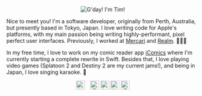 <p align="center">
<img src="https://raw.githubusercontent.com/TimOliver/TimOliver/master/header.png" alt="G'day! I'm Tim!" />
</p>

Nice to meet you! I'm a software developer, originally from Perth, Australia, but presently based in Tokyo, Japan. I love writing code for Apple's platforms, with my main passion being writing highly-performant, pixel perfect user interfaces. Previously, I worked at [Mercari](https://mercari.jp) and [Realm](https://realm.io). 👨🏼‍💻

In my free time, I love to work on my comic reader app [iComics](http://icomics.co) where I'm currently starting a complete rewrite in Swift. Besides that, I love playing video games (Splatoon 2 and Destiny 2 are my current jams!), and being in Japan, I love singing karaoke. 🎉

<p align="center">
<a href="https://www.linkedin.com/in/timoliverau/">
<img src="https://raw.githubusercontent.com/TimOliver/TimOliver/master/social/linkedin.png" height="23" alt="LinkedIn" style="padding-right: 10px" /></a>
<a href="https://www.twitter.com/TimOliverAU">
<img src="https://raw.githubusercontent.com/TimOliver/TimOliver/master/social/twitter.png" height="23" alt="Twitter" /></a>
<a href="https://www.instagram.com/timoliver">
<img src="https://raw.githubusercontent.com/TimOliver/TimOliver/master/social/instagram.png" height="23" alt="Instagram" /></a>
<a href="https://www.youtube.com/timXD">
<img src="https://raw.githubusercontent.com/TimOliver/TimOliver/master/social/youtube.png" height="23" alt="YouTube" /></a>
<a href="https://www.youtube.com/timXD">
<img src="https://raw.githubusercontent.com/TimOliver/TimOliver/master/social/twitch.png" height="23" alt="Twitch" /></a>
</p>
